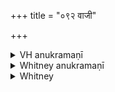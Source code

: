 +++
title = "०९२ वाजी"

+++

<details><summary>VH anukramaṇī</summary>

वाजी।  
१-३ अथर्वा। इन्द्रः, वाजी। त्रिष्टुप्, १ जगती।
</details>

<details><summary>Whitney anukramaṇī</summary>

[Atharvan.—vājinam. trāiṣṭubham: 1. jagatī.]
</details>



<details><summary>Whitney</summary>

### Comment
Found also in Pāipp. xix. Applied by Kāuś. (41. 21) in a rite for the success of a horse; and by Vāit. (36. 18) in the aśvamedha, as the sacrificial horse is tied.


### Translations
Translated: Ludwig, p. 459; Griffith, i. 295; Bloomfield, 145, 507.
</details>
